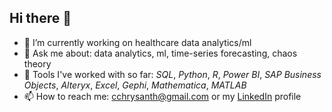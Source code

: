 ## Hi there 👋
- 🔭 I’m currently working on healthcare data analytics/ml
- 💬 Ask me about: data analytics, ml, time-series forecasting, chaos theory
- 👯 Tools I've worked with so far: _SQL_, _Python_, _R_, _Power BI_, _SAP Business Objects_, _Alteryx_, _Excel_, _Gephi_, _Mathematica_, _MATLAB_
- 📫 How to reach me: cchrysanth@gmail.com or my [LinkedIn](https://www.linkedin.com/in/cchrysanth/) profile
<!--
**frizchar/frizchar** is a ✨ _special_ ✨ repository because its `README.md` (this file) appears on your GitHub profile.

Here are some ideas to get you started:


- 🌱 I’m currently learning ...
- 👯 I’m looking to collaborate on ...
- 🤔 I’m looking for help with ...
-->
